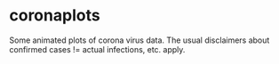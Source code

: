 # coronaplots
Some animated plots of corona virus data. The usual disclaimers about confirmed cases != actual infections, etc. apply.
